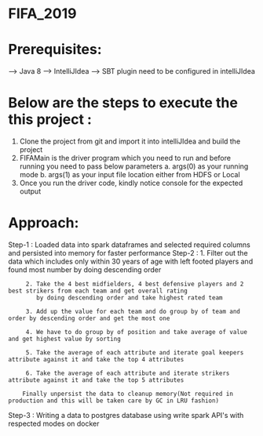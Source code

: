 # FIFA_2019

Prerequisites:
==============
--> Java 8
--> IntelliJIdea
--> SBT plugin need to be configured in intelliJIdea

Below are the steps to execute the this project :
=================================================
1. Clone the project from git and import it into intelliJIdea and build the project
2. FIFAMain is the driver program which you need to run and before running you need to pass below parameters
    a. args(0) as your running mode
    b. args(1) as your input file location either from HDFS or Local
3. Once you run the driver code, kindly notice console for the expected output

Approach:
=========
Step-1 : Loaded data into spark dataframes and selected required columns and persisted into memory for faster performance
Step-2 : 
         1. Filter out the data which includes only within 30 years of age with left footed players and found most number by doing descending order

         2. Take the 4 best midfielders, 4 best defensive players and 2 best strikers from each team and get overall rating
            by doing descending order and take highest rated team

         3. Add up the value for each team and do group by of team and order by descending order and get the most one
         
         4. We have to do group by of position and take average of value and get highest value by sorting
         
         5. Take the average of each attribute and iterate goal keepers attribute against it and take the top 4 attributes
         
         6. Take the average of each attribute and iterate strikers attribute against it and take the top 5 attributes
         
        Finally unpersist the data to cleanup memory(Not required in production and this will be taken care by GC in LRU fashion)
Step-3 : Writing a data to postgres database using write spark API's with respected modes on docker 


